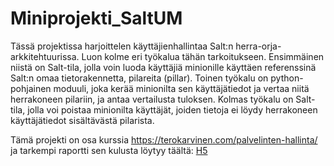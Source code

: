 # Miniprojekti_SaltUM

Tässä projektissa harjoittelen käyttäjienhallintaa Salt:n herra-orja-arkkitehtuurissa. Luon kolme eri työkalua tähän tarkoitukseen. Ensimmäinen niistä on Salt-tila, jolla voin luoda käyttäjiä minionille käyttäen referenssinä Salt:n omaa tietorakennetta, pilareita (pillar). Toinen työkalu on python-pohjainen moduuli, joka kerää minionilta sen käyttäjätiedot ja vertaa niitä herrakoneen pilariin, ja antaa vertailusta tuloksen. Kolmas työkalu on Salt-tila, jolla voi poistaa minionilta käyttäjät, joiden tietoja ei löydy herrakoneen käyttäjätiedot sisältävästä pilarista.

Tämä projekti on osa kurssia https://terokarvinen.com/palvelinten-hallinta/ ja tarkempi raportti sen kulusta löytyy täältä: [H5](https://github.com/Tuomasken/Linux-Hallinta/blob/main/h5-Miniprojekti.md)
